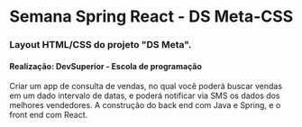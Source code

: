 # Semana Spring React - DS Meta-CSS

### Layout HTML/CSS do projeto "DS Meta". 

#### Realização: DevSuperior - Escola de programação<br>
Criar um app de consulta de vendas, no qual você poderá buscar vendas em um dado intervalo de datas, 
e poderá notificar via SMS os dados dos melhores vendedores. 
A construção do back end com Java e Spring, e o front end com React.
